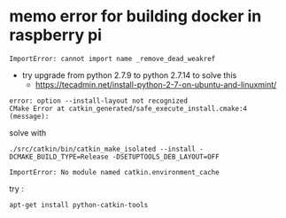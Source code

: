 # memo error for building docker in raspberry pi
```
ImportError: cannot import name _remove_dead_weakref
```
* try upgrade from python 2.7.9 to python 2.7.14 to solve this
	* https://tecadmin.net/install-python-2-7-on-ubuntu-and-linuxmint/

```
error: option --install-layout not recognized
CMake Error at catkin_generated/safe_execute_install.cmake:4 (message):
```
solve with
```
./src/catkin/bin/catkin_make_isolated --install -DCMAKE_BUILD_TYPE=Release -DSETUPTOOLS_DEB_LAYOUT=OFF
```

```
ImportError: No module named catkin.environment_cache
```
try :
```
apt-get install python-catkin-tools
```
